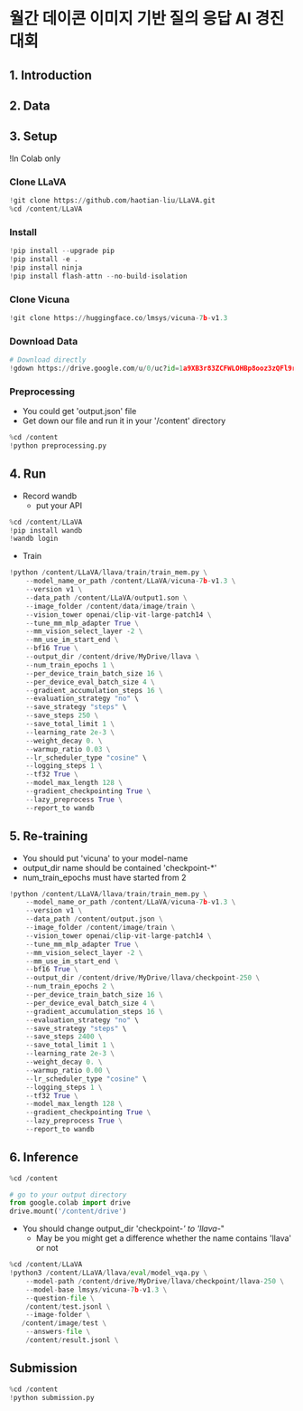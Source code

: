 # 월간 데이콘 이미지 기반 질의 응답 AI 경진대회

## 1. Introduction

## 2. Data

## 3. Setup
!In Colab only

### Clone LLaVA
```python
!git clone https://github.com/haotian-liu/LLaVA.git
%cd /content/LLaVA
```

### Install
```python
!pip install --upgrade pip
!pip install -e .
!pip install ninja
!pip install flash-attn --no-build-isolation
```

### Clone Vicuna
```python
!git clone https://huggingface.co/lmsys/vicuna-7b-v1.3
```

### Download Data
```python
# Download directly
!gdown https://drive.google.com/u/0/uc?id=1a9XB3r83ZCFWLOHBp8ooz3zQFl9rEIei&export=download
```

### Preprocessing
* You could get 'output.json' file
* Get down our file and run it in your '/content' directory
```python
%cd /content
!python preprocessing.py
```

## 4. Run
* Record wandb
  * put your API
```python
%cd /content/LLaVA
!pip install wandb
!wandb login
```

* Train
```python
!python /content/LLaVA/llava/train/train_mem.py \
    --model_name_or_path /content/LLaVA/vicuna-7b-v1.3 \
    --version v1 \
    --data_path /content/LLaVA/output1.son \
    --image_folder /content/data/image/train \
    --vision_tower openai/clip-vit-large-patch14 \
    --tune_mm_mlp_adapter True \
    --mm_vision_select_layer -2 \
    --mm_use_im_start_end \
    --bf16 True \
    --output_dir /content/drive/MyDrive/llava \
    --num_train_epochs 1 \
    --per_device_train_batch_size 16 \
    --per_device_eval_batch_size 4 \
    --gradient_accumulation_steps 16 \
    --evaluation_strategy "no" \
    --save_strategy "steps" \
    --save_steps 250 \
    --save_total_limit 1 \
    --learning_rate 2e-3 \
    --weight_decay 0. \
    --warmup_ratio 0.03 \
    --lr_scheduler_type "cosine" \
    --logging_steps 1 \
    --tf32 True \
    --model_max_length 128 \
    --gradient_checkpointing True \
    --lazy_preprocess True \
    --report_to wandb
```

## 5. Re-training
* You should put 'vicuna' to your model-name
* output_dir name should be contained 'checkpoint-*'
* num_train_epochs must have started from 2

```python
!python /content/LLaVA/llava/train/train_mem.py \
    --model_name_or_path /content/LLaVA/vicuna-7b-v1.3 \
    --version v1 \
    --data_path /content/output.json \
    --image_folder /content/image/train \
    --vision_tower openai/clip-vit-large-patch14 \
    --tune_mm_mlp_adapter True \
    --mm_vision_select_layer -2 \
    --mm_use_im_start_end \
    --bf16 True \
    --output_dir /content/drive/MyDrive/llava/checkpoint-250 \
    --num_train_epochs 2 \
    --per_device_train_batch_size 16 \
    --per_device_eval_batch_size 4 \
    --gradient_accumulation_steps 16 \
    --evaluation_strategy "no" \
    --save_strategy "steps" \
    --save_steps 2400 \
    --save_total_limit 1 \
    --learning_rate 2e-3 \
    --weight_decay 0. \
    --warmup_ratio 0.00 \
    --lr_scheduler_type "cosine" \
    --logging_steps 1 \
    --tf32 True \
    --model_max_length 128 \
    --gradient_checkpointing True \
    --lazy_preprocess True \
    --report_to wandb
```

## 6. Inference

```python
%cd /content

# go to your output directory
from google.colab import drive
drive.mount('/content/drive')
```

* You should change output_dir 'checkpoint-*' to 'llava-*"
  * May be you might get a difference whether the name contains 'llava' or not

```python
%cd /content/LLaVA
!python3 /content/LLaVA/llava/eval/model_vqa.py \
    --model-path /content/drive/MyDrive/llava/checkpoint/llava-250 \
    --model-base lmsys/vicuna-7b-v1.3 \
    --question-file \
    /content/test.jsonl \
    --image-folder \
   /content/image/test \
    --answers-file \
    /content/result.jsonl \
```

## Submission
```python
%cd /content
!python submission.py
```
